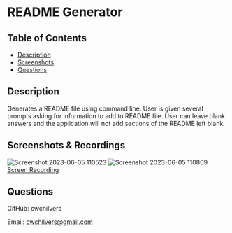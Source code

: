 # README Generator

## Table of Contents
* [Description](#description)
* [Screenshots](#screenshots)
* [Questions](#questions)

## Description
Generates a README file using command line. User is given several prompts asking for information to add to README file. User can leave blank answers and the application will not add sections of the README left blank.

## Screenshots & Recordings
![Screenshot 2023-06-05 110523](https://github.com/cwchilvers/UCI-CBC-09-ReadmeGenerator/assets/59628271/2757f4d4-eff1-43d0-8164-10fda163263d)
![Screenshot 2023-06-05 110809](https://github.com/cwchilvers/UCI-CBC-09-ReadmeGenerator/assets/59628271/b8a3447f-7f79-491c-b51c-79d017ea0e2d)
[Screen Recording](https://drive.google.com/file/d/1g3H3aBkrsLGNBXLw_sW_i5DI5h3H_PGj/view?usp=drive_link)

## Questions
GitHub: cwchilvers

Email: cwchilvers@gmail.com